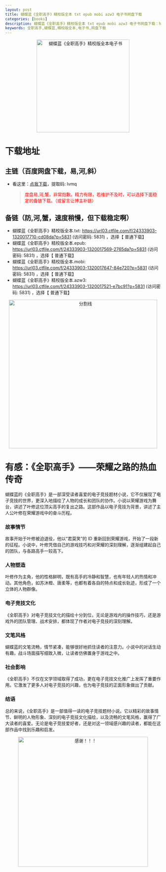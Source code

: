 ```yaml
---
layout: post
title: 蝴蝶蓝《全职高手》精校版全本 txt epub mobi azw3 电子书网盘下载
categories: [books]
description: 蝴蝶蓝《全职高手》精校版全本 txt epub mobi azw3 电子书网盘下载：https://qweree.cn/index.php/463/
keywords: 全职高手,蝴蝶蓝,精校版全本,电子书,网盘下载
---
```


<div align="center"><img src="http://qweree.cn/wp-content/uploads/2024/07/quan-zhi-gao-shou-tuya.jpg" alt="蝴蝶蓝《全职高手》精校版全本电子书" width="300px" height="auto"></div>

# 下载地址

## 主链（百度网盘下载，易,河,斜）

- 看这里：[点我下载](https://pan.baidu.com/s/1qZRtufNxueSwGGkzsLIB5A?pwd=lvmq)，提取码: lvmq

  > <p style="color:red" >度盘易,河,蟹，非常抱歉。精力有限，若维护不及时，可以选择下面稳定的备链下载。（或留言让博主补链）</p>

## 备链（防,河,蟹，速度稍慢，但下载稳定啊）

- 蝴蝶蓝《全职高手》精校版全本.txt: <https://url03.ctfile.com/f/24333903-1320017710-cd08da?p=5831> (访问密码: 5831) ，选择【 普通下载】
- 蝴蝶蓝《全职高手》精校版全本.epub: <https://url03.ctfile.com/f/24333903-1320017569-2765da?p=5831> (访问密码: 5831) ，选择【 普通下载】
- 蝴蝶蓝《全职高手》精校版全本.mobi: <https://url03.ctfile.com/f/24333903-1320017647-84e720?p=5831> (访问密码: 5831) ，选择【 普通下载】
- 蝴蝶蓝《全职高手》精校版全本.azw3: <https://url03.ctfile.com/f/24333903-1320017521-e7bc91?p=5831> (访问密码: 5831) ，选择【 普通下载】

<div align="center"><img src="https://pic.imgdb.cn/item/6612476468eb935713c85291.gif" alt="分割线" width="480px" height="auto"/></div>

# 有感：《全职高手》——荣耀之路的热血传奇

蝴蝶蓝的《全职高手》是一部深受读者喜爱的电子竞技题材小说，它不仅展现了电子竞技的世界，更深入地描绘了人物的成长和团队的协作。小说以荣耀游戏为舞台，讲述了叶修这位顶尖高手的复出之路。这部作品以电子竞技为背景，讲述了主人公叶修在荣耀游戏中的奋斗历程。

### 故事情节

故事开始于叶修被迫退役，他以“君莫笑”的 ID 重新回到荣耀游戏，开始了一段新的征程。小说中，叶修凭借自己的游戏技巧和对荣耀的深刻理解，逐渐组建起自己的团队，与各路高手一较高下。

### 人物塑造

叶修作为主角，他的性格鲜明，既有高手的冷静和智慧，也有年轻人的热情和冲动。其他角色，如苏沐橙、唐柔等，也都有着各自的特点和成长轨迹，形成了一个立体的人物群像。

### 电子竞技文化

《全职高手》对电子竞技文化的描绘十分到位，无论是游戏内的操作技巧，还是游戏外的团队管理、战术安排，都体现了作者对电子竞技的深刻理解。

### 文笔风格

蝴蝶蓝的文笔流畅，情节紧凑，能够很好地抓住读者的注意力。小说中的对话生动有趣，战斗场面描写细致入微，让读者仿佛置身于游戏之中。

### 社会影响

《全职高手》不仅在文学领域取得了成功，更在电子竞技文化推广上发挥了重要作用。它激发了更多人对电子竞技的兴趣，也为电子竞技的正面形象做出了贡献。

### 结语

总的来说，《全职高手》是一部值得一读的电子竞技题材小说。它以精彩的故事情节、鲜明的人物形象、深刻的电子竞技文化描绘，以及流畅的文笔风格，赢得了广大读者的喜爱。无论是电子竞技爱好者，还是对这一领域感兴趣的读者，都能在这部作品中找到乐趣和启发。

<div align="center"><img src="https://pic.imgdb.cn/item/661246bf68eb935713c7f81c.gif" alt="感谢！！！" width="420px" height="auto"/></div>
